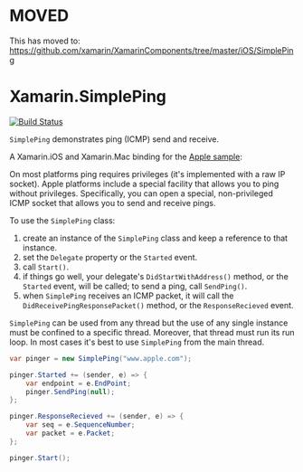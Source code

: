 # MOVED

This has moved to: https://github.com/xamarin/XamarinComponents/tree/master/iOS/SimplePing

# Xamarin.SimplePing

[![Build Status](https://www.bitrise.io/app/26b2b1828e248e3a/status.svg?token=LBY4eEQN88c2FrzF5RhfAg&branch=master)](https://www.bitrise.io/app/26b2b1828e248e3a)

`SimplePing` demonstrates ping (ICMP) send and receive.

A Xamarin.iOS and Xamarin.Mac binding for the [Apple sample](https://developer.apple.com/library/content/samplecode/SimplePing):

On most platforms ping requires privileges (it's implemented with a raw IP socket). 
Apple platforms include a special facility that allows you to ping without privileges.
Specifically, you can open a special, non-privileged ICMP socket that allows you to 
send and receive pings.

To use the `SimplePing` class:

1. create an instance of the `SimplePing` class and keep a reference to that instance.
2. set the `Delegate` property or the `Started` event.
3. call `Start()`.
4. if things go well, your delegate's `DidStartWithAddress()` method, or the `Started`
   event, will be called; to send a ping, call `SendPing()`.
5. when `SimplePing` receives an ICMP packet, it will call the 
   `DidReceivePingResponsePacket()` method, or the `ResponseRecieved` event.

`SimplePing` can be used from any thread but the use of any single instance must be 
confined to a specific thread. Moreover, that thread must run its run loop. In most 
cases it's best to use `SimplePing` from the main thread.

```csharp
var pinger = new SimplePing("www.apple.com");

pinger.Started += (sender, e) => {
    var endpoint = e.EndPoint;
    pinger.SendPing(null);
};

pinger.ResponseRecieved += (sender, e) => {
    var seq = e.SequenceNumber;
    var packet = e.Packet;
};

pinger.Start();
```
